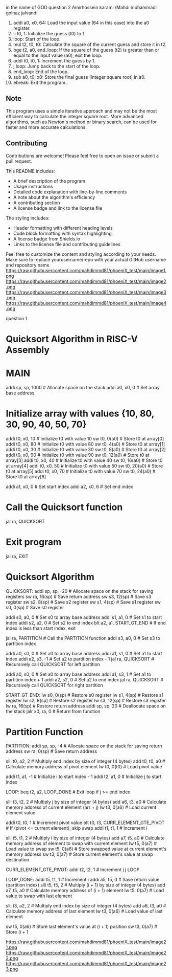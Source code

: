 in the name of GOD
question 2
Amirhossein karami 
/Mahdi mohammadi 
golnaz jalvandi
1. addi a0, x0, 64: Load the input value (64 in this case) into the a0 register.
2. li t0, 1: Initialize the guess (t0) to 1.
3. loop: Start of the loop.
4. mul t2, t0, t0: Calculate the square of the current guess and store it in t2.
5. bge t2, a0, end_loop: If the square of the guess (t2) is greater than or equal to the input value (a0), exit the loop.
6. addi t0, t0, 1: Increment the guess by 1.
7. j loop: Jump back to the start of the loop.
8. end_loop: End of the loop.
9. sub a0, t0, x0: Store the final guess (integer square root) in a0.
10. ebreak: Exit the program..

## Note

This program uses a simple iterative approach and may not be the most efficient way to calculate the integer square root. More advanced algorithms, such as Newton's method or binary search, can be used for faster and more accurate calculations.

## Contributing

Contributions are welcome! Please feel free to open an issue or submit a pull request.

This README includes:

- A brief description of the program
- Usage instructions
- Detailed code explanation with line-by-line comments
- A note about the algorithm's efficiency
- A contributing section
- A license badge and link to the license file

The styling includes:

- Header formatting with different heading levels
- Code block formatting with syntax highlighting
- A license badge from Shields.io
- Links to the license file and contributing guidelines

Feel free to customize the content and styling according to your needs. Make sure to replace yourusername/repo with your actual GitHub username and repository name
https://raw.githubusercontent.com/mahdimmd81/phoeniX_test/main/image1.png
https://raw.githubusercontent.com/mahdimmd81/phoeniX_test/main/image2.png
https://raw.githubusercontent.com/mahdimmd81/phoeniX_test/main/image3.png
https://raw.githubusercontent.com/mahdimmd81/phoeniX_test/main/image4.png

question 1

# Quicksort Algorithm in RISC-V Assembly

# MAIN
addi sp, sp, 1000      # Allocate space on the stack
addi a0, x0, 0          # Set array base address

# Initialize array with values {10, 80, 30, 90, 40, 50, 70}
addi t0, x0, 10         # Initialize t0 with value 10
sw t0, 0(a0)            # Store t0 at array[0]
addi t0, x0, 80         # Initialize t0 with value 80
sw t0, 4(a0)            # Store t0 at array[1]
addi t0, x0, 30         # Initialize t0 with value 30
sw t0, 8(a0)            # Store t0 at array[2]
addi t0, x0, 90         # Initialize t0 with value 90
sw t0, 12(a0)           # Store t0 at array[3]
addi t0, x0, 40         # Initialize t0 with value 40
sw t0, 16(a0)           # Store t0 at array[4]
addi t0, x0, 50         # Initialize t0 with value 50
sw t0, 20(a0)           # Store t0 at array[5]
addi t0, x0, 70         # Initialize t0 with value 70
sw t0, 24(a0)           # Store t0 at array[6]

addi a1, x0, 0          # Set start index
addi a2, x0, 6          # Set end index

# Call the Quicksort function
jal ra, QUICKSORT

# Exit program
jal ra, EXIT

# Quicksort Algorithm
QUICKSORT:
addi sp, sp, -20        # Allocate space on the stack for saving registers
sw ra, 16(sp)           # Save return address
sw s3, 12(sp)           # Save s3 register
sw s2, 8(sp)            # Save s2 register
sw s1, 4(sp)            # Save s1 register
sw s0, 0(sp)            # Save s0 register

addi s0, a0, 0          # Set s0 to array base address
addi s1, a1, 0          # Set s1 to start index
addi s2, a2, 0          # Set s2 to end index
blt a2, a1, START_GT_END  # If end index is less than start index, exit

jal ra, PARTITION       # Call the PARTITION function
addi s3, a0, 0          # Set s3 to partition index

addi a0, s0, 0          # Set a0 to array base address
addi a1, s1, 0          # Set a1 to start index
addi a2, s3, -1         # Set a2 to partition index - 1
jal ra, QUICKSORT       # Recursively call QUICKSORT for left partition

addi a0, s0, 0          # Set a0 to array base address
addi a1, s3, 1          # Set a1 to partition index + 1
addi a2, s2, 0          # Set a2 to end index
jal ra, QUICKSORT       # Recursively call QUICKSORT for right partition

START_GT_END:
lw s0, 0(sp)            # Restore s0 register
lw s1, 4(sp)            # Restore s1 register
lw s2, 8(sp)            # Restore s2 register
lw s3, 12(sp)           # Restore s3 register
lw ra, 16(sp)           # Restore return address
addi sp, sp, 20         # Deallocate space on the stack
jalr x0, ra, 0          # Return from function

# Partition Function
PARTITION:
addi sp, sp, -4         # Allocate space on the stack for saving return address
sw ra, 0(sp)            # Save return address

slli t0, a2, 2          # Multiply end index by size of integer (4 bytes)
add t0, t0, a0          # Calculate memory address of pivot element
lw t0, 0(t0)            # Load pivot value

addi t1, a1, -1         # Initialize i to start index - 1
addi t2, a1, 0          # Initialize j to start index

LOOP:
beq t2, a2, LOOP_DONE   # Exit loop if j >= end index

slli t3, t2, 2          # Multiply j by size of integer (4 bytes)
add a6, t3, a0          # Calculate memory address of current element (arr + j)
lw t3, 0(a6)            # Load current element value

addi t0, t0, 1          # Increment pivot value
blt t0, t3, CURR_ELEMENT_GTE_PIVOT  # If (pivot <= current element), skip swap
addi t1, t1, 1          # Increment i

slli t5, t1, 2          # Multiply i by size of integer (4 bytes)
add a7, t5, a0          # Calculate memory address of element to swap with current element
lw t5, 0(a7)            # Load value to swap
sw t5, 0(a6)            # Store swapped value at current element's memory address
sw t3, 0(a7)            # Store current element's value at swap destination

CURR_ELEMENT_GTE_PIVOT:
addi t2, t2, 1          # Increment j
j LOOP

LOOP_DONE:
addi t5, t1, 1          # Increment i
addi a5, t5, 0          # Save return value (partition index)
slli t5, t5, 2          # Multiply (i + 1) by size of integer (4 bytes)
add a7, t5, a0          # Calculate memory address of (i + 1) element
lw t5, 0(a7)            # Load value to swap with last element

slli t3, a2, 2          # Multiply end index by size of integer (4 bytes)
add a6, t3, a0          # Calculate memory address of last element
lw t3, 0(a6)            # Load value of last element

sw t5, 0(a6)            # Store last element's value at (i + 1) position
sw t3, 0(a7)            # Store (i + 1

https://raw.githubusercontent.com/mahdimmd81/phoeniX_test/main/image21.png
https://raw.githubusercontent.com/mahdimmd81/phoeniX_test/main/image22.png
https://raw.githubusercontent.com/mahdimmd81/phoeniX_test/main/image23.png
